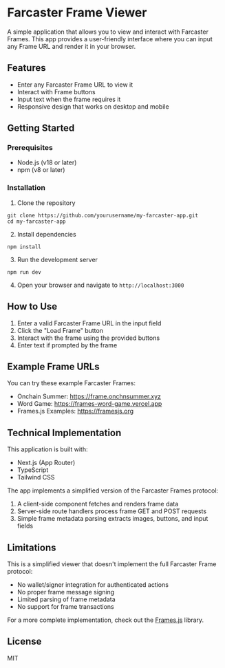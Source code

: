 # Farcaster Frame Viewer

A simple application that allows you to view and interact with Farcaster Frames. This app provides a user-friendly interface where you can input any Frame URL and render it in your browser.

## Features

- Enter any Farcaster Frame URL to view it
- Interact with Frame buttons
- Input text when the frame requires it
- Responsive design that works on desktop and mobile

## Getting Started

### Prerequisites

- Node.js (v18 or later)
- npm (v8 or later)

### Installation

1. Clone the repository
```
git clone https://github.com/yourusername/my-farcaster-app.git
cd my-farcaster-app
```

2. Install dependencies
```
npm install
```

3. Run the development server
```
npm run dev
```

4. Open your browser and navigate to `http://localhost:3000`

## How to Use

1. Enter a valid Farcaster Frame URL in the input field
2. Click the "Load Frame" button
3. Interact with the frame using the provided buttons
4. Enter text if prompted by the frame

## Example Frame URLs

You can try these example Farcaster Frames:

- Onchain Summer: https://frame.onchnsummer.xyz
- Word Game: https://frames-word-game.vercel.app
- Frames.js Examples: https://framesjs.org

## Technical Implementation

This application is built with:

- Next.js (App Router)
- TypeScript
- Tailwind CSS

The app implements a simplified version of the Farcaster Frames protocol:

1. A client-side component fetches and renders frame data
2. Server-side route handlers process frame GET and POST requests
3. Simple frame metadata parsing extracts images, buttons, and input fields

## Limitations

This is a simplified viewer that doesn't implement the full Farcaster Frame protocol:

- No wallet/signer integration for authenticated actions
- No proper frame message signing
- Limited parsing of frame metadata
- No support for frame transactions

For a more complete implementation, check out the [Frames.js](https://framesjs.org) library.

## License

MIT
